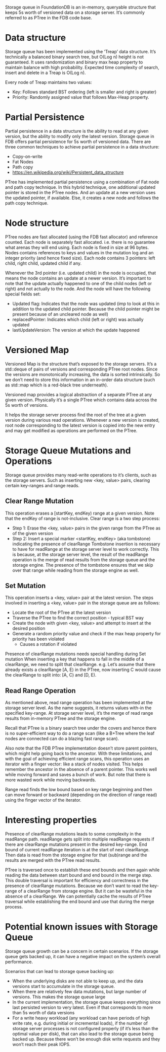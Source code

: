 Storage queue in FoundationDB is an in-memory, queryable structure that keeps 5s worth of versioned data on a storage server. It’s commonly referred to as PTree in the FDB code base.

# Data structure
Storage queue has been implemented using the ‘Treap’ data structure. It’s technically a balanced binary search tree, but O(Log n) height is not guaranteed. It uses randomization and binary max heap property to maintain balance with high probability. Expected time complexity of search, insert and delete in a Treap is O(Log n).

Every node of Treap maintains two values:
* Key: Follows standard BST ordering (left is smaller and right is greater)
* Priority: Randomly assigned value that follows Max-Heap property.

# Partial Persistence
Partial persistence in a data structure is the ability to read at any given version, but the ability to modify only the latest version. Storage queue in FDB offers partial persistence for 5s worth of versioned data.
There are three common techniques to achieve partial persistence in a data structure:
* Copy-on-write
* Fat Nodes
* Path copy
* https://en.wikipedia.org/wiki/Persistent_data_structure

PTree has implemented partial persistence using a combination of Fat node and path copy technique. In this hybrid technique, one additional updated pointer is stored in the PTree nodes. And an update at a new version uses the updated pointer, if available. Else, it creates a new node and follows the path copy technique.

# Node structure
PTree nodes are fast allocated (using the FDB fast allocator) and reference counted. Each node is separately fast allocated. i.e. there is no guarantee what arenas they will end using.
Each node is fixed in size at 96 bytes. Nodes contains references to keys and values in the mutation log and an integer priority (and hence fixed size). Each node contains 3 pointers: left child, right child, updated child if any.

Whenever the 3rd pointer (i.e. updated child) in the node is occupied, that means the node contains an update at a newer version. It’s important to note that the update actually happened to one of the child nodes (left or right) and not actually to the node. And the node will have the following special fields set:
* Updated flag: Indicates that the node was updated (imp to look at this in addition to the updated child pointer. Because the child pointer might be present because of an uncleared node as well)
* replacedPointer: Indicates which child (left or right) was actually updated
* lastUpdateVersion: The version at which the update happened

# Versioned Map
Versioned Map is the structure that’s exposed to the storage servers. It’s a std::deque of pairs of versions and corresponding PTree root nodes. Since the versions are monotonically increasing, the data is sorted intrinsically. So we don’t need to store this information in an in-order data structure (such as std::map which is a red-black tree underneath).

Versioned map provides a logical abstraction of a separate PTree at any given version. Physically it’s a single PTree which contains data across the 5s worth of versions.

It helps the storage server process find the root of the tree at a given version during various read operations. Whenever a new version is created, root node corresponding to the latest version is copied into the new entry and may get modified as operations are performed on the PTree.

# Storage Queue Mutations and Operations
Storage queue provides many read-write operations to it’s clients, such as the storage servers. Such as inserting new <key, value> pairs, clearing certain key-ranges and range reads.  

## Clear Range Mutation
This operation erases a [startKey, endKey) range at a given version. Note that the endKey of range is not-inclusive. 
Clear range is a two step process:
* Step 1: Erase the <key, value> pairs in the given range from the PTree as of the given version 
* Step 2: Insert a special marker <startKey, endKey> (aka tombstone) indicating the presence of clearRange
Tombstone insertion is necessary to have for readRange at the storage server level to work correctly. This is because, at the storage server level, the result of the readRange operation is the merge of read results from the storage queue and the storage engine. The presence of the tombstone ensures that we skip over that range while reading from the storage engine as well.

## Set Mutation
This operation inserts a <key, value> pair at the latest version. The steps involved in inserting a <key, value> pair in the storage queue are as follows:
* Locate the root of the PTree at the latest version
* Traverse the PTree to find the correct position - typical BST way
* Create the node with given <key, value> and attempt to insert at the desired position
* Generate a random priority value and check if the max heap property for priority has been violated
  * Causes a rotation if violated

Presence of clearRange mutations needs special handling during Set mutation
When inserting a key that happens to fall in the middle of a clearRange, we need to split that clearRange. e.g. Let’s assume that there already exists a clearRange [A, E) in the PTree, now inserting C would cause the clearRange to split into: [A, C) and [D, E).

## Read Range Operation
As mentioned above, read range operation has been implemented at the storage server level. As the name suggests, it returns values with-in the specified key-range. At storage server level, it’s the merge of read range results from in-memory PTree and the storage engine.

Recall that PTree is a binary search tree under the covers and hence there is no super-efficient way to do a range scan (like a B+Tree where the leaf nodes are connected can do a blazing fast range scan).

Also note that the FDB PTree implementation doesn’t store parent pointers, which might help going back to the ancestor. With these limitations, and with the goal of achieving efficient range scans, this operation uses an iterator with a finger vector: like a stack of nodes visited. This helps remember the ancestor in the absence of a parent pointer. This works well while moving forward and saves a bunch of work. But note that there is more wasted work while moving backwards.

Range read finds the low bound based on key range beginning and then can move forward or backward (depending on the direction of range read) using the finger vector of the iterator.

# Interesting properties
Presence of clearRange mutations leads to some complexity in the readRange path.  readRange gets split into multiple readRange requests if there are clearRange mutations present in the desired key-range. End bound of current readRange iteration is at the start of next clearRange.
Then data is read from the storage engine for that (sub)range and the results are merged with the PTree read results. 

PTree is traversed once to establish these end bounds and then again while reading the data between start bound and end bound in the merge step. This double traversal is important for efficiency and correctness in the presence of clearRange mutations. Because we don’t want to read the key-range of a clearRange from storage engine. But it can be wasteful in the absence of a clearRange. We can potentially cache the results of PTree traversal while establishing the end bound and use that during the merge process.

# Potential known issues with Storage Queue
Storage queue growth can be a concern in certain scenarios. If the storage queue gets backed up, it can have a negative impact on the system’s overall performance.

Scenarios that can lead to storage queue backing up: 
* When the underlying disks are not able to keep up, and the data versions start to accumulate in the storage queue.
* When there are relatively few data mutations, but large number of versions. This makes the storage queue large
* In the current implementation, the storage queue keeps everything since last persisted version to very latest. Even if that corresponds to more than 5s worth of data versions
* For a write heavy workload (any workload can have periods of high write rate, e.g. during initial or incremental loads), if the number of storage server processes is not configured properly (if it’s less than the optimal value per disk), that can also lead to the storage queue being backed up. Because there won’t be enough disk write requests and they won’t reach their peak IOPS.


